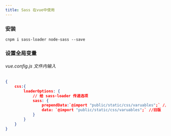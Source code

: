 ```yaml
---
title: Sass 在vue中使用
---
```

### 安装
```
cnpm i sass-loader node-sass --save
```
### 设置全局变量
###### vue.config.js 文件内输入
``` json
{
    css:{ 
        loaderOptions: {
            // 给 sass-loader 传递选项
            sass: {
                prependData:`@import "public/static/css/varuables";` //新版 sass-loader
                data: `@import "public/static/css/varuables";` //旧版
            }
        }
    }
}
```